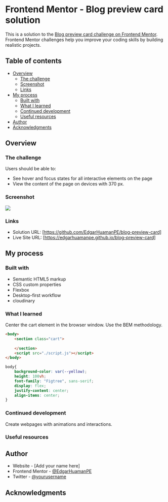 # Frontend Mentor - Blog preview card solution

This is a solution to the [Blog preview card challenge on Frontend Mentor](https://www.frontendmentor.io/challenges/blog-preview-card-ckPaj01IcS). Frontend Mentor challenges help you improve your coding skills by building realistic projects. 

## Table of contents

- [Overview](#overview)
  - [The challenge](#the-challenge)
  - [Screenshot](#screenshot)
  - [Links](#links)
- [My process](#my-process)
  - [Built with](#built-with)
  - [What I learned](#what-i-learned)
  - [Continued development](#continued-development)
  - [Useful resources](#useful-resources)
- [Author](#author)
- [Acknowledgments](#acknowledgments)

## Overview

### The challenge

Users should be able to:

- See hover and focus states for all interactive elements on the page
- View the content of the page on devices with 370 px.


### Screenshot

![](https://res.cloudinary.com/dcelyleur/image/upload/v1724199936/solutions.io_q9erhv.jpg)



### Links

- Solution URL: [https://github.com/EdgarHuamanPE/blog-preview-card]
- Live Site URL: [https://edgarhuamanpe.github.io/blog-preview-card]

## My process

### Built with

- Semantic HTML5 markup
- CSS custom properties
- Flexbox
- Desktop-first workflow
- cloudinary


### What I learned

Center the cart element in the browser window.
Use the BEM methodology.



```html
<body>
    <section class="cart">
      
    </section>
    <script src="./script.js"></script>
</body>
```
```css
body{
    background-color: var(--yellow);
    height: 100vh;
    font-family: "Figtree", sans-serif;
    display: flex;
    justify-content: center;
    align-items: center;
}
```


### Continued development

Create webpages with animations and interactions.

### Useful resources



## Author

- Website - [Add your name here]
- Frontend Mentor - [@EdgarHuamanPE](https://www.frontendmentor.io/profile/EdgarHuamanPE)
- Twitter - [@yourusername](https://www.twitter.com/yourusername)


## Acknowledgments


